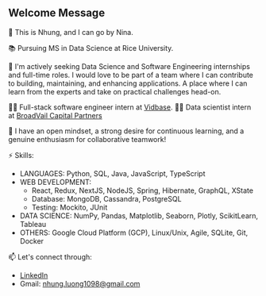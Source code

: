## Welcome Message 

👋 This is Nhung, and I can go by Nina.

📚 Pursuing MS in Data Science at Rice University. 

👀 I'm actively seeking Data Science and Software Engineering internships and full-time roles. I would love to be part of a team where I can contribute to building, maintaining, and enhancing applications. A place where I can learn from the experts and take on practical challenges head-on.

👩‍💻 Full-stack software engineer intern at [Vidbase](https://www.linkedin.com/company/vidbase/). 
👩‍💻 Data scientist intern at [BroadVail Capital Partners](https://www.linkedin.com/company/broadvail-capital-partners-llc/)

🌱 I have an open mindset, a strong desire for continuous learning, and a genuine enthusiasm for collaborative teamwork!

⚡ Skills:
 
* LANGUAGES: Python, SQL, Java, JavaScript, TypeScript
* WEB DEVELOPMENT:
  - React, Redux, NextJS, NodeJS, Spring, Hibernate, GraphQL, XState
  - Database: MongoDB, Cassandra, PostgreSQL
  - Testing: Mockito, JUnit
* DATA SCIENCE: NumPy, Pandas, Matplotlib, Seaborn, Plotly, ScikitLearn, Tableau
* OTHERS: Google Cloud Platform (GCP), Linux/Unix, Agile, SQLite, Git, Docker

📫 Let's connect through:
* [LinkedIn](https://www.linkedin.com/in/nhungluong/)
* Gmail: nhung.luong1098@gmail.com
<!--
**nhungL/nhungL** is a ✨ _special_ ✨ repository because its `README.md` (this file) appears on your GitHub profile.

Here are some ideas to get you started:

- 🔭 I’m currently working on ...
- 🌱 I’m currently learning ...
- 👯 I’m looking to collaborate on ...
- 🤔 I’m looking for help with ...
- 💬 Ask me about ...
- 📫 How to reach me: ...
- ⚡ Fun fact: ...
-->
